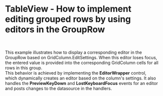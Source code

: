 # TableView - How to implement editing grouped rows by using editors in the GroupRow


<p> </p>
<p>This example illustrates how to display a corresponding editor in the GroupRow based on GridColumn.EditSettings. When this editor loses focus, the entered value is provided into the corresponding GridColumn cells for all rows in this group. <br />This behavior is achieved by implementing the <strong>EditorWrapper</strong> control, which dynamically creates an editor based on the column's settings. It also handles the <strong>PreviewKeyDown</strong> and <strong>LostKeyboardFocus</strong> events for an editor and posts changes to the datasource in the handlers. </p>

<br/>


